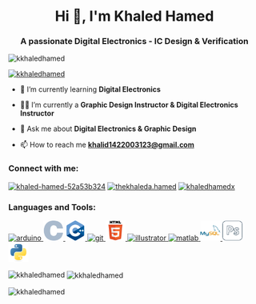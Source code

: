<h1 align="center">Hi 👋, I'm Khaled Hamed</h1>
<h3 align="center">A passionate Digital Electronics - IC Design & Verification</h3>

<p align="left"> <img src="https://komarev.com/ghpvc/?username=kkhaledhamed&label=Profile%20views&color=0e75b6&style=flat" alt="kkhaledhamed" /> </p>

<p align="left"> <a href="https://github.com/ryo-ma/github-profile-trophy"><img src="https://github-profile-trophy.vercel.app/?username=kkhaledhamed" alt="kkhaledhamed" /></a> </p>

- 🌱 I’m currently learning **Digital Electronics**
  
- 👨‍💻 I’m currently a **Graphic Design Instructor & Digital Electronics Instructor** 

- 💬 Ask me about **Digital Electronics & Graphic Design**

- 📫 How to reach me **khalid1422003123@gmail.com**

<h3 align="left">Connect with me:</h3>
<p align="left">
<a href="https://linkedin.com/in/khaled-hamed-52a53b324" target="blank"><img align="center" src="https://raw.githubusercontent.com/rahuldkjain/github-profile-readme-generator/master/src/images/icons/Social/linked-in-alt.svg" alt="khaled-hamed-52a53b324" height="30" width="40" /></a>
<a href="https://fb.com/thekhaleda.hamed" target="blank"><img align="center" src="https://raw.githubusercontent.com/rahuldkjain/github-profile-readme-generator/master/src/images/icons/Social/facebook.svg" alt="thekhaleda.hamed" height="30" width="40" /></a>
<a href="https://instagram.com/khaledhamedx" target="blank"><img align="center" src="https://raw.githubusercontent.com/rahuldkjain/github-profile-readme-generator/master/src/images/icons/Social/instagram.svg" alt="khaledhamedx" height="30" width="40" /></a>
</p>

<h3 align="left">Languages and Tools:</h3>
<p align="left"> <a href="https://www.arduino.cc/" target="_blank" rel="noreferrer"> <img src="https://cdn.worldvectorlogo.com/logos/arduino-1.svg" alt="arduino" width="40" height="40"/> </a> <a href="https://www.cprogramming.com/" target="_blank" rel="noreferrer"> <img src="https://raw.githubusercontent.com/devicons/devicon/master/icons/c/c-original.svg" alt="c" width="40" height="40"/> </a> <a href="https://www.w3schools.com/cpp/" target="_blank" rel="noreferrer"> <img src="https://raw.githubusercontent.com/devicons/devicon/master/icons/cplusplus/cplusplus-original.svg" alt="cplusplus" width="40" height="40"/> </a> <a href="https://git-scm.com/" target="_blank" rel="noreferrer"> <img src="https://www.vectorlogo.zone/logos/git-scm/git-scm-icon.svg" alt="git" width="40" height="40"/> </a> <a href="https://www.w3.org/html/" target="_blank" rel="noreferrer"> <img src="https://raw.githubusercontent.com/devicons/devicon/master/icons/html5/html5-original-wordmark.svg" alt="html5" width="40" height="40"/> </a> <a href="https://www.adobe.com/in/products/illustrator.html" target="_blank" rel="noreferrer"> <img src="https://www.vectorlogo.zone/logos/adobe_illustrator/adobe_illustrator-icon.svg" alt="illustrator" width="40" height="40"/> </a> <a href="https://www.mathworks.com/" target="_blank" rel="noreferrer"> <img src="https://upload.wikimedia.org/wikipedia/commons/2/21/Matlab_Logo.png" alt="matlab" width="40" height="40"/> </a> <a href="https://www.mysql.com/" target="_blank" rel="noreferrer"> <img src="https://raw.githubusercontent.com/devicons/devicon/master/icons/mysql/mysql-original-wordmark.svg" alt="mysql" width="40" height="40"/> </a> <a href="https://www.photoshop.com/en" target="_blank" rel="noreferrer"> <img src="https://raw.githubusercontent.com/devicons/devicon/master/icons/photoshop/photoshop-line.svg" alt="photoshop" width="40" height="40"/> </a> <a href="https://www.python.org" target="_blank" rel="noreferrer"> <img src="https://raw.githubusercontent.com/devicons/devicon/master/icons/python/python-original.svg" alt="python" width="40" height="40"/> </a> </p>

<p><img align="left" src="https://github-readme-stats.vercel.app/api/top-langs?username=kkhaledhamed&show_icons=true&locale=en&layout=compact" alt="kkhaledhamed" /></p>

<p>&nbsp;<img align="center" src="https://github-readme-stats.vercel.app/api?username=kkhaledhamed&show_icons=true&locale=en" alt="kkhaledhamed" /></p>

<p><img align="center" src="https://github-readme-streak-stats.herokuapp.com/?user=kkhaledhamed&" alt="kkhaledhamed" /></p>
